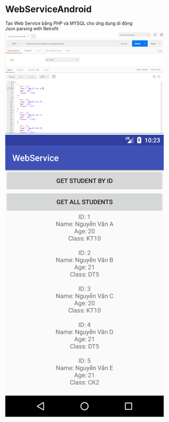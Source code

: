 # WebServiceAndroid

Tạo Web Service bằng PHP và MYSQL cho ứng dụng di động</br>
Json parsing with Retrofit</br>
<img src="https://raw.githubusercontent.com/trongcong/WebServiceAndroid/master/jsondemo.PNG"/>
<img src="https://raw.githubusercontent.com/trongcong/WebServiceAndroid/master/%5B2dev4u.com%5Dwebservice-with-php-and-mysql-in-android-demo.png"/>

